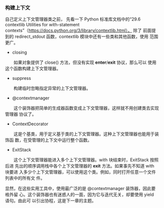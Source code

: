  ### 构建上下文
自己定义上下文管理器类之前，
先看一下 Python 标准库文档中的“29.6 contextlib Utilities for with-statement contexts”（https://docs.python.org/3/library/contextlib.html）。
除了 前面提到的 redirect_stdout 函数，contextlib 模块中还有一些类和其他函数，使用 范围更广。

- closing

　　如果对象提供了 close() 方法，但没有实现 __enter__/__exit__ 协议，那么可以 使用这个函数构建上下文管理器。

- suppress

　　构建临时忽略指定异常的上下文管理器。

- @contextmanager

　　这个装饰器把简单的生成器函数变成上下文管理器，这样就不用创建类去实现管理器 协议了。

- ContextDecorator

　　这是个基类，用于定义基于类的上下文管理器。这种上下文管理器也能用于装饰函 数，在受管理的上下文中运行整个函数。

- ExitStack

　　这个上下文管理器能进入多个上下文管理器。with 块结束时，ExitStack 按照后进 先出的顺序调用栈中各个上下文管理器的 __exit__ 方法。如果事先不知道 with 块要进 入多少个上下文管理器，可以使用这个类。例如，同时打开任意一个文件列表中的所有文 件。

显然，在这些实用工具中，使用最广泛的是 @contextmanager 装饰器，因此要格外留 心。这个装饰器也有迷惑人的一面，因为它与迭代无关，却要使用 yield 语句。由此可 以引出协程，这是下一章的主题。